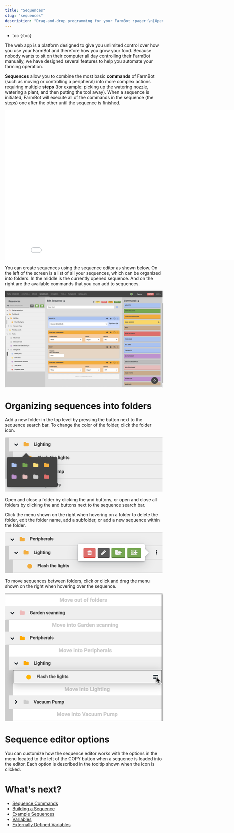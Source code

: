 ```yaml
---
title: "Sequences"
slug: "sequences"
description: "Drag-and-drop programming for your FarmBot :pager:\n[Open this page in the app](https://my.farm.bot/app/sequences)"
---
```


* toc
{:toc}

The web app is a platform designed to give you unlimited control over how you use your FarmBot and therefore how you grow your food. Because nobody wants to sit on their computer all day controlling their FarmBot manually, we have designed several features to help you automate your farming operation.

**Sequences** allow you to combine the most basic **commands** of FarmBot (such as moving or controlling a peripheral) into more complex actions requiring multiple **steps** (for example: picking up the watering nozzle, watering a plant, and then putting the tool away). When a sequence is initiated, FarmBot will execute all of the commands in the sequence (the steps) one after the other until the sequence is finished.

<iframe class="embedly-embed" src="//cdn.embedly.com/widgets/media.html?url=http%3A%2F%2Fwww.youtube.com%2Fwatch%3Fv%3D8tw6Qmu-WdI&src=http%3A%2F%2Fwww.youtube.com%2Fembed%2F8tw6Qmu-WdI&type=text%2Fhtml&key=f2aa6fc3595946d0afc3d76cbbd25dc3&schema=youtube" width="854" height="480" scrolling="no" frameborder="0" allow="autoplay; fullscreen" allowfullscreen="true"></iframe>

You can create sequences using the sequence editor as shown below. On the left of the screen is a list of all your sequences, which can be organized into folders. In the middle is the currently opened sequence. And on the right are the available commands that you can add to sequences.

![Screen Shot 2020-01-01 at 12.36.51 PM.png](_images/Screen_Shot_2020-01-01_at_12.36.51_PM.png)

# Organizing sequences into folders
Add a new folder in the top level by pressing the <span class="fb-button fb-green"><i class='fa fa-folder'></i></span> button next to the sequence search bar. To change the color of the folder, click the folder icon.

![Screen Shot 2020-01-01 at 12.49.47 PM.png](_images/Screen_Shot_2020-01-01_at_12.49.47_PM.png)

Open and close a folder by clicking the <i class='fa fa-chevron-right'></i> and <i class='fa fa-chevron-down'></i> buttons, or open and close all folders by clicking the <span class="fb-button fb-gray"><i class='fa fa-chevron-right'></i></span> and <span class="fb-button fb-gray"><i class='fa fa-chevron-down'></i></span> buttons next to the sequence search bar.

Click the <i class='fa fa-ellipsis-v'></i> menu shown on the right when hovering on a folder to delete the folder, edit the folder name, add a subfolder, or add a new sequence within the folder.

![Screen Shot 2020-01-01 at 12.47.21 PM.png](_images/Screen_Shot_2020-01-01_at_12.47.21_PM.png)

To move sequences between folders, click or click and drag the <i class='fa fa-bars'></i> menu shown on the right when hovering over the sequence.

![Screen Shot 2020-01-01 at 12.52.50 PM.png](_images/Screen_Shot_2020-01-01_at_12.52.50_PM.png)

# Sequence editor options
You can customize how the sequence editor works with the options in the <i class='fa fa-cog'></i> menu located to the left of the <span class="fb-button fb-yellow">COPY</span> button when a sequence is loaded into the editor. Each option is described in the tooltip shown when the <i class='fa fa-question-circle'></i> icon is clicked.

# What's next?

 * [Sequence Commands](sequences/sequence-commands.md)
 * [Building a Sequence](sequences/building-a-sequence.md)
 * [Example Sequences](sequences/example-sequences.md)
 * [Variables](sequences/variables.md)
 * [Externally Defined Variables](sequences/externally-defined-variables.md)
